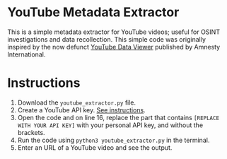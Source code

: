 # YouTube Metadata Extractor

This is a simple metadata extractor for YouTube videos; useful for OSINT investigations and data recollection. This simple code was originally inspired by the now defunct [YouTube Data Viewer](https://citizenevidence.org/2014/07/01/youtube-dataviewer/) published by Amnesty International. 

# Instructions

1. Download the `youtube_extractor.py` file.
2. Create a YouTube API key. [See instructions](https://developers.google.com/youtube/v3/getting-started).
3. Open the code and on line 16, replace the part that contains `[REPLACE WITH YOUR API KEY]` with your personal API key, and without the brackets.  
4. Run the code using `python3 youtube_extractor.py` in the terminal. 
5. Enter an URL of a YouTube video and see the output. 
